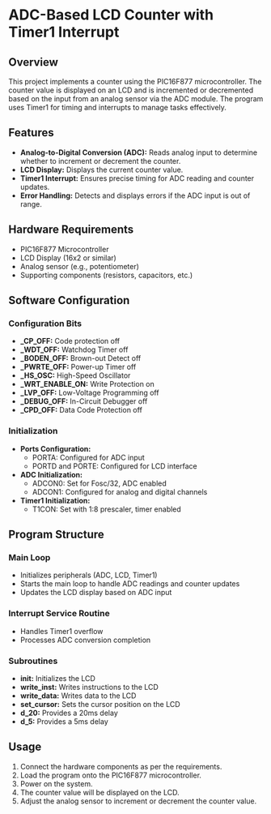 # ADC-Based LCD Counter with Timer1 Interrupt

## Overview
This project implements a counter using the PIC16F877 microcontroller. The counter value is displayed on an LCD and is incremented or decremented based on the input from an analog sensor via the ADC module. The program uses Timer1 for timing and interrupts to manage tasks effectively.

## Features
- **Analog-to-Digital Conversion (ADC):** Reads analog input to determine whether to increment or decrement the counter.
- **LCD Display:** Displays the current counter value.
- **Timer1 Interrupt:** Ensures precise timing for ADC reading and counter updates.
- **Error Handling:** Detects and displays errors if the ADC input is out of range.

## Hardware Requirements
- PIC16F877 Microcontroller
- LCD Display (16x2 or similar)
- Analog sensor (e.g., potentiometer)
- Supporting components (resistors, capacitors, etc.)

## Software Configuration
### Configuration Bits
- **_CP_OFF:** Code protection off
- **_WDT_OFF:** Watchdog Timer off
- **_BODEN_OFF:** Brown-out Detect off
- **_PWRTE_OFF:** Power-up Timer off
- **_HS_OSC:** High-Speed Oscillator
- **_WRT_ENABLE_ON:** Write Protection on
- **_LVP_OFF:** Low-Voltage Programming off
- **_DEBUG_OFF:** In-Circuit Debugger off
- **_CPD_OFF:** Data Code Protection off

### Initialization
- **Ports Configuration:**
  - PORTA: Configured for ADC input
  - PORTD and PORTE: Configured for LCD interface
- **ADC Initialization:**
  - ADCON0: Set for Fosc/32, ADC enabled
  - ADCON1: Configured for analog and digital channels
- **Timer1 Initialization:**
  - T1CON: Set with 1:8 prescaler, timer enabled

## Program Structure
### Main Loop
- Initializes peripherals (ADC, LCD, Timer1)
- Starts the main loop to handle ADC readings and counter updates
- Updates the LCD display based on ADC input

### Interrupt Service Routine
- Handles Timer1 overflow
- Processes ADC conversion completion

### Subroutines
- **init:** Initializes the LCD
- **write_inst:** Writes instructions to the LCD
- **write_data:** Writes data to the LCD
- **set_cursor:** Sets the cursor position on the LCD
- **d_20:** Provides a 20ms delay
- **d_5:** Provides a 5ms delay

## Usage
1. Connect the hardware components as per the requirements.
2. Load the program onto the PIC16F877 microcontroller.
3. Power on the system.
4. The counter value will be displayed on the LCD.
5. Adjust the analog sensor to increment or decrement the counter value.
